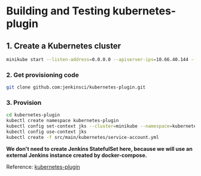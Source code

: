 # Building and Testing kubernetes-plugin

## 1. Create a Kubernetes cluster

```bash
minikube start --listen-address=0.0.0.0 --apiserver-ips=10.66.40.144 --ports=8443:8443
```

### 2. Get provisioning code

```bash
git clone github.com:jenkinsci/kubernetes-plugin.git
```

### 3. Provision

```bash
cd kubernetes-plugin
kubectl create namespace kubernetes-plugin
kubectl config set-context jks --cluster=minikube --namespace=kubernetes-plugin --user=minikube
kubectl config use-context jks
kubectl create -f src/main/kubernetes/service-account.yml
```

**We don't need to create Jenkins StatefulSet here, because we will use an
external Jenkins instance created by docker-compose.**

Reference: [kubernetes-plugin](https://plugins.jenkins.io/kubernetes/)
